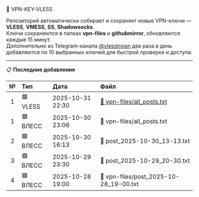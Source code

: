 🔐 VPN-KEY-VLESS

Репозиторий автоматически собирает и сохраняет новые VPN-ключи — **VLESS**, **VMESS**, **SS**, **Shadowsocks**.  
Ключи сохраняются в папках **vpn-files** и **githubmirror**, обновляются каждые 15 минут.  
Дополнительно из Telegram-канала [@vlesstrojan](https://t.me/vlesstrojan) два раза в день добавляются по 10 выбранных ключей для быстрой проверки и доступа.

---

📋 **Последние добавления**



| № | Тип | Дата | Файл |
|:-:|:--|:--|:--|
| 1 | 🟩 VLESS | 2025-10-31 22:30 | [📄 vpn-files/all_posts.txt](vpn-files/all_posts.txt) |
| 1 | 🟩 ВЛЕСС | 2025-10-30 23:06 | 📄 vpn-files/all_posts.txt |
| 2 | 🟩 ВЛЕСС | 2025-10-30 16:13 | 📄 post_2025-10-30_13-13.txt |
| 3 | 🟩 ВЛЕСС | 2025-10-29 23:30 | 📄 post_2025-10-29_20-30.txt |
| 4 | 🟩 ВЛЕСС | 2025-10-28 19:00 | 📄 vpn-files/post_2025-10-28_19-00.txt |